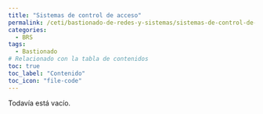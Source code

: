 ```yaml
---
title: "Sistemas de control de acceso"
permalink: /ceti/bastionado-de-redes-y-sistemas/sistemas-de-control-de-acceso
categories:
  - BRS
tags:
  - Bastionado
# Relacionado con la tabla de contenidos
toc: true
toc_label: "Contenido"
toc_icon: "file-code"
---
```


Todavía está vacío.
